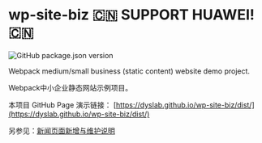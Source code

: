 # wp-site-biz 🇨🇳 **SUPPORT HUAWEI!** 🇨🇳

![GitHub package.json version](https://img.shields.io/github/package-json/v/dyslab/wp-site-biz?style=plastic)

Webpack medium/small business (static content) website demo project. 

Webpack中小企业静态网站示例项目。

本项目 GitHub Page 演示链接： [https://dyslab.github.io/wp-site-biz/dist/](https://dyslab.github.io/wp-site-biz/dist/)

另参见：[新闻页面新增与维护说明](src/news/README.md)
